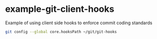 # example-git-client-hooks
Example of using client side hooks to enforce commit coding standards

```bash
git config --global core.hooksPath ~/git/git-hooks
```
